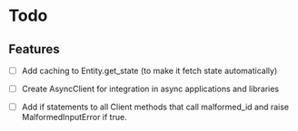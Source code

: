 # Todo

## Features
- [ ] Add caching to Entity.get_state (to make it fetch state automatically)

- [ ] Create AsyncClient for integration in async applications and libraries

- [ ] Add if statements to all Client methods that call malformed_id and raise MalformedInputError if true.
